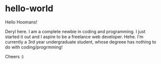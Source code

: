 # hello-world

Hello Hoomans!

Deryl here. I am a complete newbie in coding and programming. I just started it out and I aspire to be a freelance web developer. Hehe.
I'm currently a 3rd year undergraduate student, whose degreee has nothing to do with coding/progrmming!

Cheers :)
